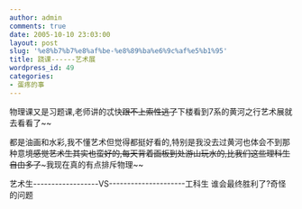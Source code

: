 ```yaml
---
author: admin
comments: true
date: 2005-10-10 23:03:00
layout: post
slug: '%e8%b7%b7%e8%af%be-%e8%89%ba%e6%9c%af%e5%b1%95'
title: 跷课------艺术展
wordpress_id: 49
categories:
- 蛋疼的事
---
```


物理课又是习题课,老师讲的忒快~~跟不上索性逃了~~下楼看到7系的黄河之行艺术展就去看看了~~

都是油画和水彩,我不懂艺术但觉得都挺好看的,特别是我没去过黄河也体会不到那种意境~~感觉艺术生其实也蛮好的,每天背着画板到处游山玩水的,比我们这些理科生自由多了~~~我现在真的有点排斥物理~~

艺术生------------------VS---------------------工科生 谁会最终胜利了?奇怪的问题
